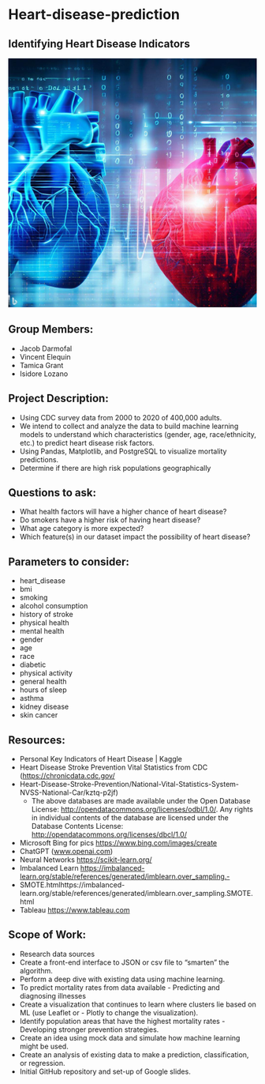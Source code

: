 # Heart-disease-prediction

## Identifying Heart Disease Indicators

![Alt text](images/_cba66263-74a5-415a-bd01-41a255c4c69a.jpg)

## Group Members:
- Jacob Darmofal
- Vincent Elequin
- Tamica Grant
- Isidore Lozano

## Project Description:
- Using CDC survey data from 2000 to 2020 of 400,000 adults. 
- We intend to collect and analyze the data to build machine learning models to understand which characteristics (gender, age, race/ethnicity, etc.) to predict heart disease risk factors. 
- Using Pandas, Matplotlib, and PostgreSQL to visualize mortality predictions.
- Determine if there are high risk populations geographically 

## Questions to ask:
- What health factors will have a higher chance of heart disease?
- Do smokers have a higher risk of having heart disease?
- What age category is more expected?
- Which feature(s) in our dataset impact the possibility of heart disease?


## Parameters to consider:
- heart_disease 
- bmi
- smoking
- alcohol consumption
- history of stroke
- physical health
- mental health
- gender
- age
- race
- diabetic
- physical activity
- general health
- hours of sleep
- asthma
- kidney disease
- skin cancer


## Resources:
- Personal Key Indicators of Heart Disease | Kaggle 
- Heart Disease Stroke Prevention Vital Statistics from CDC (https://chronicdata.cdc.gov/ 
- Heart-Disease-Stroke-Prevention/National-Vital-Statistics-System-NVSS-National-Car/kztq-p2jf) 
    -   The above databases are made available under the Open Database License: http://opendatacommons.org/licenses/odbl/1.0/. Any rights in individual contents of the database are licensed under the Database Contents License: http://opendatacommons.org/licenses/dbcl/1.0/ 
- Microsoft Bing for pics https://www.bing.com/images/create
- ChatGPT (www.openai.com)
- Neural Networks https://scikit-learn.org/
- Imbalanced Learn https://imbalanced-learn.org/stable/references/generated/imblearn.over_sampling.- 
- SMOTE.htmlhttps://imbalanced-learn.org/stable/references/generated/imblearn.over_sampling.SMOTE.html 
- Tableau https://www.tableau.com

## Scope of Work:
- Research data sources
- Create a front-end interface to JSON or csv file to “smarten” the algorithm. 
- Perform a deep dive with existing data using machine learning. 
- To predict mortality rates from data available - Predicting and diagnosing illnesses
- Create a visualization that continues to learn where clusters lie based on ML (use Leaflet or - Plotly to change the visualization).
- Identify population areas that have the highest mortality rates - Developing stronger prevention strategies.
- Create an idea using mock data and simulate how machine learning might be used.
- Create an analysis of existing data to make a prediction, classification, or regression.
- Initial GitHub repository and set-up of Google slides.

